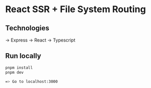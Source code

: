 # React SSR + File System Routing
## Technologies
-> Express
-> React
-> Typescript

## Run locally
```bash
pnpm install
pnpm dev

=> Go to localhost:3000
```
